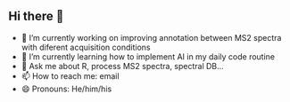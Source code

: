 ## Hi there 👋
- 🔭 I’m currently working on improving annotation between MS2 spectra with diferent acquisition conditions 
- 🌱 I’m currently learning how to implement AI in my daily code routine
- 💬 Ask me about R, process MS2 spectra, spectral DB... 
- 📫 How to reach me: email
- 😄 Pronouns: He/him/his
<!--
**jmbadia/jmbadia** is a ✨ _special_ ✨ repository because its `README.md` (this file) appears on your GitHub profile.

Here are some ideas to get you started:

- 🔭 I’m currently working on ...
- 🌱 I’m currently learning ...
- 👯 I’m looking to collaborate on ...
- 🤔 I’m looking for help with ...
- 💬 Ask me about ...
- 📫 How to reach me: ...
- 😄 Pronouns: ...
- ⚡ Fun fact: ...
-->
